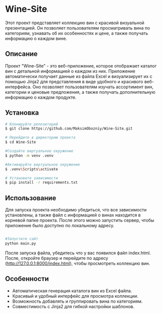 # Wine-Site

Этот проект представляет коллекцию вин с красивой визуальной презентацией. Он позволяет пользователям просматривать вина по категориям, узнавать об их особенностях и цене, а также получать информацию о каждом вине.

## Описание

Проект "Wine-Site" - это веб-приложение, которое отображает каталог вин с детальной информацией о каждом из них. Приложение автоматически получает данные из файла Excel и визуализирует их с помощью Jinja2 для представления в виде удобного и красивого веб-интерфейса. Оно позволяет пользователям изучать ассортимент вин, категории и ценовые предложения, а также получать дополнительную информацию о каждом продукте.

## Установка

```bash
# Клонируйте репозиторий
$ git clone https://github.com/MaksimObozniy/Wine-Site.git

# Перейдите в директорию проекта
$ cd Wine-Site

#Создайте виртуальное окружение
$ python -m venv .venv

#Активируйте виртуальное окружение
$ .venv\Scripts\activate

# Установите зависимости
$ pip install -r requirements.txt
```

## Использование

Для запуска проекта необходимо убедиться, что все зависимости установлены, а также файл c информацией о винах находится в корневой папке проекта. После этого можно запустить сервер, чтобы приложение было доступно по локальному адресу.

```bash

#Запустите сайт
python main.py
```
После запуска файла, убедитесь что у вас появился файл index.html. После, откройте браузер и перейдите по адресу (http://127.0.0.1:8000/index.html), чтобы просмотреть коллекцию вин.

## Особенности

- Автоматическая генерация каталога вин из Excel файла.
- Красивый и удобный интерфейс для просмотра коллекции.
- Возможность добавлять и группировать вина по категориям.
- Совместимость с Jinja2 для гибкой настройки шаблонов.
